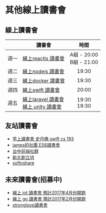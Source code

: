 # 其他線上讀書會

## 線上讀書會

|   | 讀書會 | 時間 |
| ----- | ----- | :-----: |
| 週一 | [線上reactjs 讀書會](https://www.facebook.com/groups/906048196159262/) | A組 - 20:00 <br /> B組 - 21:00 |
| 週二 | [線上nodejs 讀書會 ](https://www.facebook.com/groups/207139586323090/) | 19:30 |
| 週三 | [線上docker 讀書會 ](https://www.facebook.com/groups/750311598438135/) | 19:30 |
| 週四 | [線上swift 讀書會](https://www.facebook.com/groups/238948643131478/) | 20:00 |
| 週五 | [線上laravel 讀書會](https://www.facebook.com/groups/956973084383781/) <br /> [線上 unity 讀書會](https://www.facebook.com/groups/1606498833013546/) | 19:30 <br /> 19:30 |

## 友站讀書會

- [早上讀書會 史丹佛 swift cs 193](https://www.facebook.com/groups/1623975731247820/)
- [james的社團 ES6讀書會](https://www.facebook.com/groups/gruntjsTW/)
- [台中前端社群](http://goo.gl/Re0s5a)
- [新北創立坊](https://github.com/amazing-tutor/web-tutor-on-thursday)
- [softnshare](softnshare.wordpress.com)

## 未來讀書會(招募中)

- [線上 iot 讀書會 預計2017年4月份開跑](https://www.facebook.com/groups/842415582524882/?fref=ts)
- [線上 go 讀書會 預計2017年2月份開跑](https://www.facebook.com/groups/1288435607857868/)
- [strongloop讀書會](https://www.facebook.com/groups/568032146690485/)
